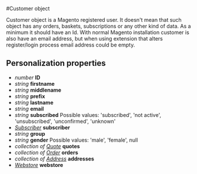 #Customer object

Customer object is a Magento registered user. It doesn't mean that such object has any orders, baskets, subscriptions or any other kind of data. As a minimum it should have an Id. With normal Magento installation customer is also have an email address, but when using extension that alters register/login process email address could be empty.

## Personalization properties

- _number_ **ID**
- _string_ **firstname**
- _string_ **middlename**
- _string_ **prefix**
- _string_ **lastname**
- _string_ **email**
- _string_ **subscribed** Possible values: 'subscribed', 'not active', 'unsubscribed', 'unconfirmed', 'unknown'
- _[Subscriber](#/menu/documentation/MarketingSuite/magento-integration/object/Subscriber)_ **subscriber**
- _string_ **group**
- _string_ **gender** Possible values: 'male', 'female', null
- _collection of [Quote](#/menu/documentation/MarketingSuite/magento-integration/object/Quote)_ **quotes**
- _collection of [Order](#/menu/documentation/MarketingSuite/magento-integration/object/Order)_ **orders**
- _collection of [Address](#/menu/documentation/MarketingSuite/magento-integration/object/Address)_ **addresses**
- _[Webstore](#/menu/documentation/MarketingSuite/magento-integration/object/Webstore)_ **webstore**
